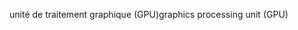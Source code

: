 <span data-ttu-id="9598b-101">unité de traitement graphique (GPU)</span><span class="sxs-lookup"><span data-stu-id="9598b-101">graphics processing unit (GPU)</span></span>